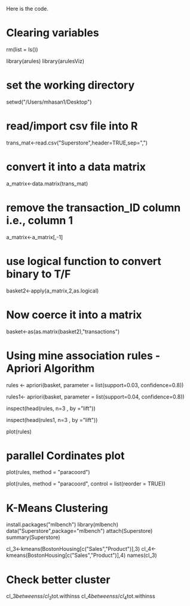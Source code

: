 Here is the code.

# Clearing variables 
rm(list = ls())

library(arules)
library(arulesViz)

# set the working directory
setwd("/Users/mhasan1/Desktop")

# read/import csv file into R
trans_mat<-read.csv("Superstore",header=TRUE,sep=",")

# convert it into a data matrix
a_matrix<-data.matrix(trans_mat)

# remove the transaction_ID column i.e., column 1
a_matrix<-a_matrix[,-1]

# use logical function to convert binary to T/F
basket2<-apply(a_matrix,2,as.logical)

# Now coerce it into a matrix
basket<-as(as.matrix(basket2),"transactions")

# Using mine association rules - Apriori Algorithm 
rules <- apriori(basket, parameter = list(support=0.03, confidence=0.8))

rules1<- apriori(basket, parameter = list(support=0.04, confidence=0.8))

inspect(head(rules, n=3 , by ="lift"))

inspect(head(rules1, n=3 , by ="lift"))

plot(rules)

# parallel Cordinates plot 
plot(rules, method = "paracoord")

plot(rules, method = "paracoord", control = list(reorder = TRUE))

# K-Means Clustering 

install.packages("mlbench")
library(mlbench)
data("Superstore",package="mlbench")
attach(Superstore)
summary(Superstore)

cl_3<-kmeans(BostonHousing[c("Sales","Product")],3)
cl_4<-kmeans(BostonHousing[c("Sales","Product")],4)
names(cl_3)
# Check better cluster 

cl_3$betweenss/cl_3$tot.withinss
cl_4$betweenss/cl_4$tot.withinss








